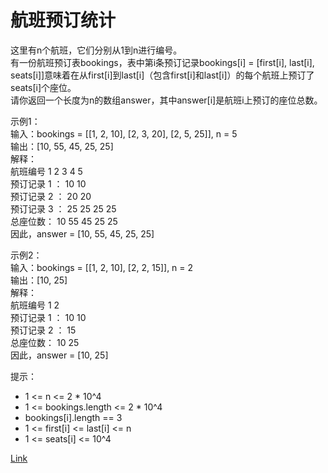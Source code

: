<h1>航班预订统计</h1>

这里有n个航班，它们分别从1到n进行编号。</br>
有一份航班预订表bookings，表中第i条预订记录bookings[i] = [first[i], last[i], seats[i]]意味着在从first[i]到last[i]（包含first[i]和last[i]）的每个航班上预订了seats[i]个座位。</br>
请你返回一个长度为n的数组answer，其中answer[i]是航班i上预订的座位总数。</br>

示例1：</br>
输入：bookings = [[1, 2, 10], [2, 3, 20], [2, 5, 25]], n = 5</br>
输出：[10, 55, 45, 25, 25]</br>
解释：</br>
航班编号        1   2   3   4   5</br>
预订记录 1 ：   10  10</br>
预订记录 2 ：       20  20</br>
预订记录 3 ：       25  25  25  25</br>
总座位数：      10  55  45  25  25</br>
因此，answer = [10, 55, 45, 25, 25]</br>

示例2：</br>
输入：bookings = [[1, 2, 10], [2, 2, 15]], n = 2</br>
输出：[10, 25]</br>
解释：</br>
航班编号        1   2</br>
预订记录 1 ：   10  10</br>
预订记录 2 ：       15</br>
总座位数：      10  25</br>
因此，answer = [10, 25]</br>

提示：
- 1 <= n <= 2 * 10^4
- 1 <= bookings.length <= 2 * 10^4
- bookings[i].length == 3
- 1 <= first[i] <= last[i] <= n
- 1 <= seats[i] <= 10^4

[Link](https://leetcode-cn.com/problems/corporate-flight-bookings/)
